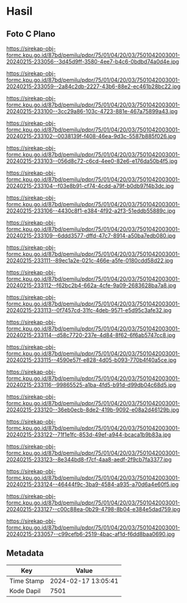 # Hasil

## Foto C Plano

https://sirekap-obj-formc.kpu.go.id/87bd/pemilu/pdpr/75/01/04/20/03/7501042003001-20240215-233056--3d45d9ff-3580-4ee7-b4c6-0bdbd74a0d4e.jpg

https://sirekap-obj-formc.kpu.go.id/87bd/pemilu/pdpr/75/01/04/20/03/7501042003001-20240215-233059--2a84c2db-2227-43b6-88e2-ec461b28bc22.jpg

https://sirekap-obj-formc.kpu.go.id/87bd/pemilu/pdpr/75/01/04/20/03/7501042003001-20240215-233100--3cc29a86-103c-4723-881e-467a75899a43.jpg

https://sirekap-obj-formc.kpu.go.id/87bd/pemilu/pdpr/75/01/04/20/03/7501042003001-20240215-233102--0038139f-f408-46ea-9d3c-5587b885f026.jpg

https://sirekap-obj-formc.kpu.go.id/87bd/pemilu/pdpr/75/01/04/20/03/7501042003001-20240215-233103--056d8c72-c6cd-4ee0-82e6-e176da50b4f5.jpg

https://sirekap-obj-formc.kpu.go.id/87bd/pemilu/pdpr/75/01/04/20/03/7501042003001-20240215-233104--f03e8b91-cf74-4cdd-a79f-b0db97f4b3dc.jpg

https://sirekap-obj-formc.kpu.go.id/87bd/pemilu/pdpr/75/01/04/20/03/7501042003001-20240215-233106--4430c8f1-e384-4f92-a2f3-51eddb55889c.jpg

https://sirekap-obj-formc.kpu.go.id/87bd/pemilu/pdpr/75/01/04/20/03/7501042003001-20240215-233109--6ddd3577-dffd-47c7-8914-a50ba7edb080.jpg

https://sirekap-obj-formc.kpu.go.id/87bd/pemilu/pdpr/75/01/04/20/03/7501042003001-20240215-233111--89ec1a2e-021c-466e-a5fe-0180cdd58d22.jpg

https://sirekap-obj-formc.kpu.go.id/87bd/pemilu/pdpr/75/01/04/20/03/7501042003001-20240215-233112--f62bc2b4-662a-4cfe-9a09-2683628ba7a8.jpg

https://sirekap-obj-formc.kpu.go.id/87bd/pemilu/pdpr/75/01/04/20/03/7501042003001-20240215-233113--0f7457cd-31fc-4deb-9571-e5d95c3afe32.jpg

https://sirekap-obj-formc.kpu.go.id/87bd/pemilu/pdpr/75/01/04/20/03/7501042003001-20240215-233114--d58c7720-237e-4d84-8f62-6f6ab5747cc8.jpg

https://sirekap-obj-formc.kpu.go.id/87bd/pemilu/pdpr/75/01/04/20/03/7501042003001-20240215-233115--4590e57f-e828-4d05-b093-770b4f40a5ce.jpg

https://sirekap-obj-formc.kpu.go.id/87bd/pemilu/pdpr/75/01/04/20/03/7501042003001-20240215-233116--99865525-a1ba-4fd5-b91d-d99db04c68d5.jpg

https://sirekap-obj-formc.kpu.go.id/87bd/pemilu/pdpr/75/01/04/20/03/7501042003001-20240215-233120--36eb0ecb-8de2-419b-9092-e08a2d46129b.jpg

https://sirekap-obj-formc.kpu.go.id/87bd/pemilu/pdpr/75/01/04/20/03/7501042003001-20240215-233122--71f1e1fc-853d-49ef-a944-bcaca1b9b83a.jpg

https://sirekap-obj-formc.kpu.go.id/87bd/pemilu/pdpr/75/01/04/20/03/7501042003001-20240215-233123--8e344bd8-f7cf-4aa8-aedf-2f9cb7fa3377.jpg

https://sirekap-obj-formc.kpu.go.id/87bd/pemilu/pdpr/75/01/04/20/03/7501042003001-20240215-233124--46444f9c-3ba9-4584-a935-a70d6a4e60f5.jpg

https://sirekap-obj-formc.kpu.go.id/87bd/pemilu/pdpr/75/01/04/20/03/7501042003001-20240215-233127--c00c88ea-0b29-4798-8b04-e384e5dad759.jpg

https://sirekap-obj-formc.kpu.go.id/87bd/pemilu/pdpr/75/01/04/20/03/7501042003001-20240215-233057--c99cefb6-2519-4bac-af1d-f6dd8baa0690.jpg


## Metadata

| Key        | Value               |
| ---------- | ------------------- |
| Time Stamp | 2024-02-17 13:05:41 |
| Kode Dapil | 7501                |



